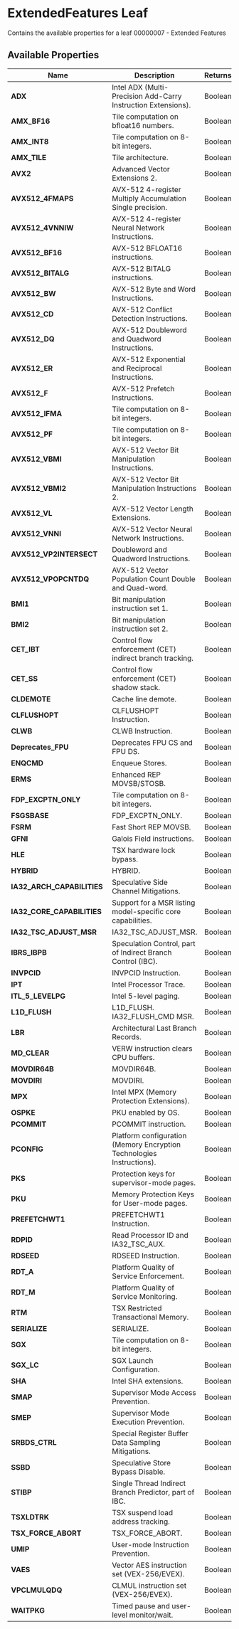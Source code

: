 # ExtendedFeatures Leaf

Contains the available properties for a leaf 00000007 - Extended Features

## Available Properties

| Name | Description | Returns | Units |
| --- | --- | --- | --- |
| **ADX** | Intel ADX (Multi-Precision Add-Carry Instruction Extensions). | Boolean | None |
| **AMX_BF16** | Tile computation on bfloat16 numbers. | Boolean | None |
| **AMX_INT8** | Tile computation on 8-bit integers. | Boolean | None |
| **AMX_TILE** | Tile architecture. | Boolean | None |
| **AVX2** | Advanced Vector Extensions 2. | Boolean | None |
| **AVX512_4FMAPS** | AVX-512 4-register Multiply Accumulation Single precision. | Boolean | None |
| **AVX512_4VNNIW** | AVX-512 4-register Neural Network Instructions. | Boolean | None |
| **AVX512_BF16** | AVX-512 BFLOAT16 instructions. | Boolean | None |
| **AVX512_BITALG** | AVX-512 BITALG instructions. | Boolean | None |
| **AVX512_BW** | AVX-512 Byte and Word Instructions. | Boolean | None |
| **AVX512_CD** | AVX-512 Conflict Detection Instructions. | Boolean | None |
| **AVX512_DQ** | AVX-512 Doubleword and Quadword Instructions. | Boolean | None |
| **AVX512_ER** | AVX-512 Exponential and Reciprocal Instructions. | Boolean | None |
| **AVX512_F** | AVX-512 Prefetch Instructions. | Boolean | None |
| **AVX512_IFMA** | Tile computation on 8-bit integers. | Boolean | None |
| **AVX512_PF** | Tile computation on 8-bit integers. | Boolean | None |
| **AVX512_VBMI** | AVX-512 Vector Bit Manipulation Instructions. | Boolean | None |
| **AVX512_VBMI2** | AVX-512 Vector Bit Manipulation Instructions 2. | Boolean | None |
| **AVX512_VL** | AVX-512 Vector Length Extensions. | Boolean | None |
| **AVX512_VNNI** | AVX-512 Vector Neural Network Instructions. | Boolean | None |
| **AVX512_VP2INTERSECT** | Doubleword and Quadword Instructions. | Boolean | None |
| **AVX512_VPOPCNTDQ** | AVX-512 Vector Population Count Double and Quad-word. | Boolean | None |
| **BMI1** | Bit manipulation instruction set 1. | Boolean | None |
| **BMI2** | Bit manipulation instruction set 2. | Boolean | None |
| **CET_IBT** | Control flow enforcement (CET) indirect branch tracking. | Boolean | None |
| **CET_SS** | Control flow enforcement (CET) shadow stack. | Boolean | None |
| **CLDEMOTE** | Cache line demote. | Boolean | None |
| **CLFLUSHOPT** | CLFLUSHOPT Instruction. | Boolean | None |
| **CLWB** | CLWB Instruction. | Boolean | None |
| **Deprecates_FPU** | Deprecates FPU CS and FPU DS. | Boolean | None |
| **ENQCMD** | Enqueue Stores. | Boolean | None |
| **ERMS** | Enhanced REP MOVSB/STOSB. | Boolean | None |
| **FDP_EXCPTN_ONLY** | Tile computation on 8-bit integers. | Boolean | None |
| **FSGSBASE** | FDP_EXCPTN_ONLY. | Boolean | None |
| **FSRM** | Fast Short REP MOVSB. | Boolean | None |
| **GFNI** | Galois Field instructions. | Boolean | None |
| **HLE** | TSX hardware lock bypass. | Boolean | None |
| **HYBRID** | HYBRID. | Boolean | None |
| **IA32_ARCH_CAPABILITIES** | Speculative Side Channel Mitigations. | Boolean | None |
| **IA32_CORE_CAPABILITIES** | Support for a MSR listing model-specific core capabilities. | Boolean | None |
| **IA32_TSC_ADJUST_MSR** | IA32_TSC_ADJUST_MSR. | Boolean | None |
| **IBRS_IBPB** | Speculation Control, part of Indirect Branch Control (IBC). | Boolean | None |
| **INVPCID** | INVPCID Instruction. | Boolean | None |
| **IPT** | Intel Processor Trace. | Boolean | None |
| **ITL_5_LEVELPG** | Intel 5-level paging. | Boolean | None |
| **L1D_FLUSH** | L1D_FLUSH. IA32_FLUSH_CMD MSR. | Boolean | None |
| **LBR** | Architectural Last Branch Records. | Boolean | None |
| **MD_CLEAR** | VERW instruction clears CPU buffers. | Boolean | None |
| **MOVDIR64B** | MOVDIR64B. | Boolean | None |
| **MOVDIRI** | MOVDIRI. | Boolean | None |
| **MPX** | Intel MPX (Memory Protection Extensions). | Boolean | None |
| **OSPKE** | PKU enabled by OS. | Boolean | None |
| **PCOMMIT** | PCOMMIT instruction. | Boolean | None |
| **PCONFIG** | Platform configuration (Memory Encryption Technologies Instructions). | Boolean | None |
| **PKS** | Protection keys for supervisor-mode pages. | Boolean | None |
| **PKU** | Memory Protection Keys for User-mode pages. | Boolean | None |
| **PREFETCHWT1** | PREFETCHWT1 Instruction. | Boolean | None |
| **RDPID** | Read Processor ID and IA32_TSC_AUX. | Boolean | None |
| **RDSEED** | RDSEED Instruction. | Boolean | None |
| **RDT_A** | Platform Quality of Service Enforcement. | Boolean | None |
| **RDT_M** | Platform Quality of Service Monitoring. | Boolean | None |
| **RTM** | TSX Restricted Transactional Memory. | Boolean | None |
| **SERIALIZE** | SERIALIZE. | Boolean | None |
| **SGX** | Tile computation on 8-bit integers. | Boolean | None |
| **SGX_LC** | SGX Launch Configuration. | Boolean | None |
| **SHA** | Intel SHA extensions. | Boolean | None |
| **SMAP** | Supervisor Mode Access Prevention. | Boolean | None |
| **SMEP** | Supervisor Mode Execution Prevention. | Boolean | None |
| **SRBDS_CTRL** | Special Register Buffer Data Sampling Mitigations. | Boolean | None |
| **SSBD** | Speculative Store Bypass Disable. | Boolean | None |
| **STIBP** | Single Thread Indirect Branch Predictor, part of IBC. | Boolean | None |
| **TSXLDTRK** | TSX suspend load address tracking. | Boolean | None |
| **TSX_FORCE_ABORT** | TSX_FORCE_ABORT. | Boolean | None |
| **UMIP** | User-mode Instruction Prevention. | Boolean | None |
| **VAES** | Vector AES instruction set (VEX-256/EVEX). | Boolean | None |
| **VPCLMULQDQ** | CLMUL instruction set (VEX-256/EVEX). | Boolean | None |
| **WAITPKG** | Timed pause and user-level monitor/wait. | Boolean | None |

